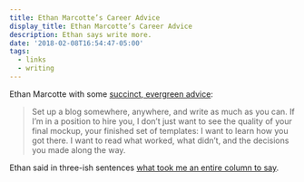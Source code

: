 ```yaml
---
title: Ethan Marcotte’s Career Advice
display_title: Ethan Marcotte’s Career Advice
description: Ethan says write more.
date: '2018-02-08T16:54:47-05:00'
tags:
  - links
  - writing
---
```


Ethan Marcotte with some [succinct, evergreen advice](https://ethanmarcotte.com/wrote/advice/):

> Set up a blog somewhere, anywhere, and write as much as you can. If I’m in a position to hire you, I don’t just want to see the quality of your final mockup, your finished set of templates: I want to learn how you got there. I want to read what worked, what didn’t, and the decisions you made along the way.

Ethan said in three-ish sentences [what took me an entire column to say](http://alistapart.com/column/write-what-you-know-now).
